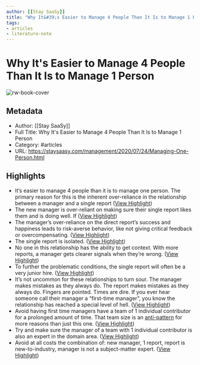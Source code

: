 ```yaml
---
author: [[Stay SaaSy]]
title: "Why It&#39;s Easier to Manage 4 People Than It Is to Manage 1 Person"
tags: 
- articles
- literature-note
---
```

# Why It's Easier to Manage 4 People Than It Is to Manage 1 Person

![rw-book-cover](https://staysaasy.com/assets/template/stay-saasy-black-ogimage.jpeg)

## Metadata
- Author: [[Stay SaaSy]]
- Full Title: Why It's Easier to Manage 4 People Than It Is to Manage 1 Person
- Category: #articles
- URL: https://staysaasy.com/management/2020/07/24/Managing-One-Person.html

## Highlights
- It’s easier to manage 4 people than it is to manage one person. The primary reason for this is the inherent over-reliance in the relationship between a manager and a single report ([View Highlight](https://read.readwise.io/read/01gwswz9a39qzgcphyhgqxjz4c))
- The new manager is over-reliant on making sure their single report likes them and is doing well. If ([View Highlight](https://read.readwise.io/read/01gwswzemabpf72med2axwkt48))
- The manager’s over-reliance on the direct report’s success and happiness leads to risk-averse behavior, like not giving critical feedback or overcompensating. ([View Highlight](https://read.readwise.io/read/01gwswzke931yjr11k6sw3aq7r))
- The single report is isolated. ([View Highlight](https://read.readwise.io/read/01gwswzsjgq46z6h40kkqp94aw))
- No one in this relationship has the ability to get context. With more reports, a manager gets clearer signals when they’re wrong. ([View Highlight](https://read.readwise.io/read/01gwsx01q9kftd6ykyxtmpcnx2))
- To further the problematic conditions, the single report will often be a very junior hire. ([View Highlight](https://read.readwise.io/read/01gwsx0j4z6zeh1x1qw0xa84gd))
- It’s not uncommon for these relationships to turn sour. The manager makes mistakes as they always do. The report makes mistakes as they always do. Fingers are pointed. Times are dire. If you ever hear someone call their manager a “first-time manager”, you know the relationship has reached a special level of hell. ([View Highlight](https://read.readwise.io/read/01gwsx0y6b9eq0k4gmctt4x9dy))
- Avoid having first time managers have a team of 1 individual contributor for a prolonged amount of time. That team size is an [anti-pattern](https://staysaasy.com/management/2020/06/21/goldilocks-management-structure.html) for more reasons than just this one. ([View Highlight](https://read.readwise.io/read/01gwsx18c4qmh0sfc7088trwxs))
- Try and make sure the manager of a team with 1 individual contributor is also an expert in the domain area. ([View Highlight](https://read.readwise.io/read/01gwsx1dggttx7ayxsy6cwb42k))
- Avoid at all costs the combination of: new manager, 1 report, report is new-to-industry, manager is not a subject-matter expert. ([View Highlight](https://read.readwise.io/read/01gwsx1t1npstj7kpyjes246x9))

